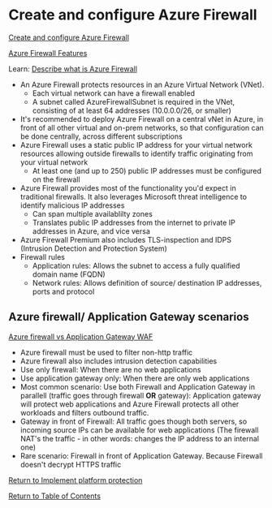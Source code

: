 # Create and configure Azure Firewall

[Create and configure Azure Firewall](https://docs.microsoft.com/en-us/azure/firewall/features)

[Azure Firewall Features](https://docs.microsoft.com/en-us/azure/firewall/features)

Learn: [Describe what is Azure Firewall](https://docs.microsoft.com/en-us/learn/modules/describe-basic-security-capabilities-azure/4-describe-what-azure-firewall)

* An Azure Firewall protects resources in an Azure Virtual Network (VNet).
   * Each virtual network can have a firewall enabled
   * A subnet called AzureFirewallSubnet is required in the VNet, consisting of at least 64 addresses (10.0.0.0/26, or smaller)
* It's recommended to deploy Azure Firewall on a central vNet in Azure, in front of all other virtual and on-prem networks, so that configuration can be done centrally, across different subscriptions
* Azure Firewall uses a static public IP address for your virtual network resources allowing outside firewalls to identify traffic originating from your virtual network
   * At least one (and up to 250) public IP addresses must be configured on the firewall
* Azure Firewall provides most of the functionality you'd expect in traditional firewalls. It also leverages Microsoft threat intelligence to identify malicious IP addresses
   * Can span multiple availablilty zones
   * Translates public IP addresses from the internet to private IP addresses in Azure, and vice versa
* Azure Firewall Premium also includes TLS-inspection and IDPS (Intrusion Detection and Protection System)
* Firewall rules
   * Application rules: Allows the subnet to access a fully qualified domain name (FQDN)
   * Network rules: Allows definition of source/ destination IP addresses, ports and protocol

## Azure firewall/ Application Gateway scenarios

[Azure firewall vs Application Gateway WAF](https://docs.microsoft.com/en-us/azure/architecture/example-scenario/gateway/firewall-application-gateway)

* Azure firewall must be used to filter non-http traffic
* Azure firewall also includes intrusion detection capabilities
* Use only firewall: When there are no web applications
* Use application gateway only: When there are only web applications
* Most common scenario: Use both Firewall and Application Gateway in parallell (traffic goes through firewall **OR** gateway): Application gateway will protect web applications and Azure Firewall protects all other workloads and filters outbound traffic.
* Gateway in front of Firewall: All traffic goes though both servers, so incoming source IPs can be available for web applications (The firewall NAT's the traffic - in other words: changes the IP address to an internal one)
* Rare scenario: Firewall in front of Application Gateway. Because Firewall doesn't decrypt HTTPS traffic


[Return to Implement platform protection](README.md)

[Return to Table of Contents](../README.md)